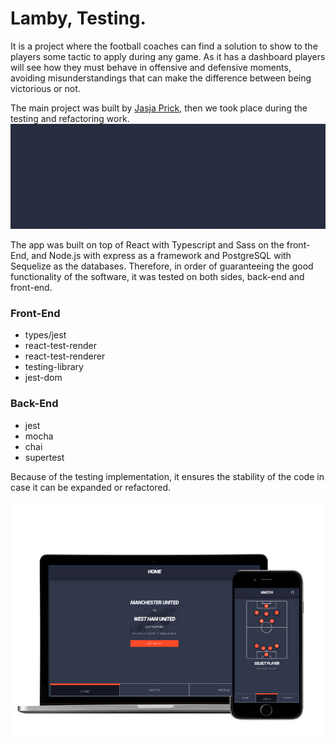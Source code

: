 <h1>Lamby, Testing.</h1>

It is a project where the football coaches can find a solution to show to the players some tactic to apply during any game.
As it has a dashboard  players will see how they must behave in offensive and defensive moments, avoiding misunderstandings that can make the difference between being victorious or not.

The main project was built by <a href="https://github.com/gridwork-nl/lamby">Jasja Prick</a>, then we took place during the testing and refactoring work.
                      <img src="https://raw.githubusercontent.com/gridwork-nl/lamby/master/client/src/img/lamby-readme-title.gif">

The app was built on top of React with Typescript and Sass on the front-End, and Node.js with express as a framework and PostgreSQL with Sequelize as the databases. Therefore, in order of guaranteeing the good functionality of the software, it was tested on both sides, back-end and front-end.

 <h3>Front-End</h3>
 
   - types/jest
   - react-test-render
   -  react-test-renderer
   -  testing-library
   -  jest-dom
   
<h3> Back-End</h3>

   -    jest 
   -    mocha 
   -    chai
   -    supertest

Because of the testing implementation, it ensures the stability of the code in case it can be expanded or refactored.


  <img src="https://raw.githubusercontent.com/gridwork-nl/lamby/master/client/src/img/mockup-lamby.jpg">
